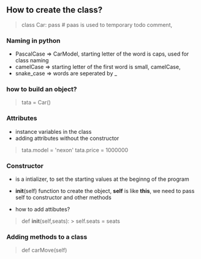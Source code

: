 ## How to create the class?

> class Car:
>   pass # paas is used to temporary todo comment,

### Naming in python
- PascalCase => CarModel, starting letter of the word is caps, used for class naming
- camelCase => starting letter of the first word is small, camelCase, 
- snake_case => words are seperated by _

### how to build an object?

> tata = Car()

### Attributes

- instance variables in the class
- adding attributes without the constructor

> tata.model = 'nexon'
> tata.price = 1000000

### Constructor

- is a intializer, to set the starting values at the beginng of the program

- __init__(self) function to create the object, **self** is like **this**, we need to pass self to constructor and other methods
- how to add attibutes?
> def __init__(self,seats):
    > self.seats = seats

### Adding methods to a class

> def carMove(self)
